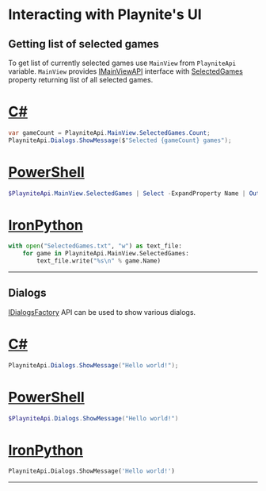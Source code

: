 Interacting with Playnite's UI
=====================

Getting list of selected games
---------------------

To get list of currently selected games use `MainView` from `PlayniteApi` variable. `MainView` provides [IMainViewAPI](xref:Playnite.SDK.IMainViewAPI) interface with [SelectedGames](xref:Playnite.SDK.IMainViewAPI.SelectedGames) property returning list of all selected games.

# [C#](#tab/csharp)
```csharp
var gameCount = PlayniteApi.MainView.SelectedGames.Count;
PlayniteApi.Dialogs.ShowMessage($"Selected {gameCount} games");
```

# [PowerShell](#tab/tabpowershell)
```powershell
$PlayniteApi.MainView.SelectedGames | Select -ExpandProperty Name | Out-File "SelectedGames.txt"
```

# [IronPython](#tab/tabpython)
```python
with open("SelectedGames.txt", "w") as text_file:
    for game in PlayniteApi.MainView.SelectedGames:
        text_file.write("%s\n" % game.Name)
```
***

Dialogs
---------------------

[IDialogsFactory](xref:Playnite.SDK.IDialogsFactory) API can be used to show various dialogs.

# [C#](#tab/csharp)
```csharp
PlayniteApi.Dialogs.ShowMessage("Hello world!");
```

# [PowerShell](#tab/tabpowershell)
```powershell
$PlayniteApi.Dialogs.ShowMessage("Hello world!")
```

# [IronPython](#tab/tabpython)
```python
PlayniteApi.Dialogs.ShowMessage('Hello world!')
```
***